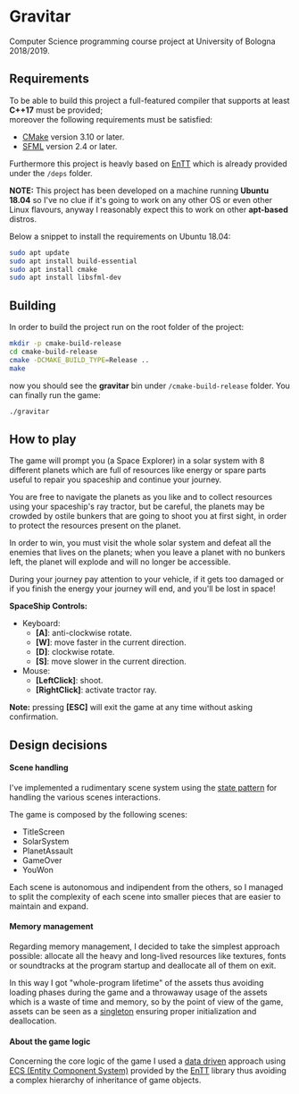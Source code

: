 # Gravitar

Computer Science programming course project at University of Bologna 2018/2019.

## Requirements

To be able to build this project a full-featured compiler that supports at least **C++17** must be provided;  
moreover the following requirements must be satisfied:

 - [CMake](https://cmake.org) version 3.10 or later.
 - [SFML](https://www.sfml-dev.org/index.php) version 2.4 or later.

Furthermore this project is heavly based on [EnTT](https://github.com/skypjack/entt) which is already provided under the `/deps` folder.

**NOTE:** This project has been developed on a machine running **Ubuntu 18.04** so I've no clue if it's going to work on 
any other OS or even other Linux flavours, anyway I reasonably expect this to work on other **apt-based** distros.

Below a snippet to install the requirements on Ubuntu 18.04:

```bash
sudo apt update
sudo apt install build-essential
sudo apt install cmake
sudo apt install libsfml-dev
```

## Building

In order to build the project run on the root folder of the project:

```bash
mkdir -p cmake-build-release
cd cmake-build-release
cmake -DCMAKE_BUILD_TYPE=Release ..
make
```

now you should see the **gravitar** bin under `/cmake-build-release` folder.
You can finally run the game:

```bash
./gravitar
```

## How to play

The game will prompt you (a Space Explorer) in a solar system with 8 different planets which 
are full of resources like energy or spare parts useful to repair you spaceship and continue your journey.

You are free to navigate the planets as you like and to collect resources using your 
spaceship's ray tractor, but be careful, the planets may be crowded by ostile bunkers 
that are going to shoot you at first sight, in order to protect the resources present on the planet.

In order to win, you must visit the whole solar system and defeat all the enemies that lives on the planets;
when you leave a planet with no bunkers left, the planet will explode and will no longer be accessible.

During your journey pay attention to your vehicle, if it gets too damaged or if you finish the energy your 
journey will end, and you'll be lost in space!

**SpaceShip Controls:**

+ Keyboard:
  - **[A]**: anti-clockwise rotate.
  - **[W]**: move faster in the current direction.
  - **[D]**: clockwise rotate.
  - **[S]**: move slower in the current direction.
+ Mouse:
  - **[LeftClick]**: shoot.
  - **[RightClick]**: activate tractor ray.

**Note:** pressing **[ESC]** will exit the game at any time without asking confirmation.

## Design decisions

#### Scene handling

I've implemented a rudimentary scene system using the [state pattern](https://en.wikipedia.org/wiki/State_pattern) for handling the various scenes interactions.

The game is composed by the following scenes:

- TitleScreen
- SolarSystem
- PlanetAssault
- GameOver
- YouWon

Each scene is autonomous and indipendent from the others, so I managed to split 
the complexity of each scene into smaller pieces that are easier to maintain and expand.

#### Memory management

Regarding memory management, I decided to take the simplest approach possible: allocate all the heavy and long-lived resources like textures, fonts or soundtracks at the program startup and deallocate all of them on exit.

In this way I got "whole-program lifetime" of the assets thus avoiding loading phases during the game and a throwaway 
usage of the assets which is a waste of time and memory, so by the point of view of the game, assets can be seen as a [singleton](https://en.wikipedia.org/wiki/Singleton_pattern) ensuring proper initialization and deallocation.

#### About the game logic

Concerning the core logic of the game I used a [data driven](https://en.wikipedia.org/wiki/Data-driven_programming) 
approach using [ECS (Entity Component System)](https://en.wikipedia.org/wiki/Entity_component_system) provided by the 
[EnTT](https://github.com/skypjack/entt) library thus avoiding a complex hierarchy of inheritance of game objects.
